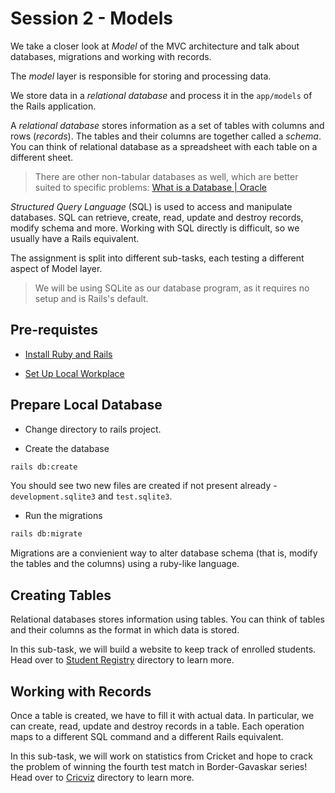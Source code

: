 # Session 2 - Models

We take a closer look at _Model_ of the MVC architecture and talk about
databases, migrations and working with records.

The _model_ layer is responsible for storing and processing data.

We store data in a _relational database_ and process it in the
`app/models` of the Rails application.

A _relational database_ stores information as a set of tables with columns
and rows (_records_).  The tables and their columns are together called
a _schema_. You can think of relational database  as a spreadsheet with
each table on a different sheet.

> There are other non-tabular databases as well, which are better suited
> to specific problems: [What is a Database | Oracle](https://www.oracle.com/in/database/what-is-database/)

_Structured Query Language_ (SQL) is used to access and manipulate
databases. SQL can retrieve, create, read, update and destroy records,
modify schema and more. Working with SQL directly is difficult, so we
usually have a Rails equivalent.

The assignment is split into different sub-tasks, each testing a
different aspect of Model layer.

> We will be using SQLite as our database program, as it requires no
> setup and is Rails's default.

## Pre-requistes

- [Install Ruby and Rails](/installation.md)

- [Set Up Local Workplace](/essential_git.md)

## Prepare Local Database

- Change directory to rails project.

- Create the database

```bash
rails db:create
```

You should see two new files are created if not present already -
`development.sqlite3` and `test.sqlite3`.

- Run the migrations

```bash
rails db:migrate
```

Migrations are a convienient way to alter database schema (that is, modify
the tables and the columns) using a ruby-like language.

## Creating Tables

Relational databases stores information using tables. You can think of
tables and their columns as the format in which data is stored.

In this sub-task, we will build a website to keep track of enrolled
students. Head over to [Student Registry](student_registry/README.md) directory to learn
more.

## Working with Records

Once a table is created, we have to fill it with actual data. In
particular, we can create, read, update and destroy records in a table.
Each operation maps to a different SQL command and a different Rails
equivalent.

In this sub-task, we will work on statistics from Cricket and hope to
crack the problem of winning the fourth test match in Border-Gavaskar
series! Head over to [Cricviz](cricviz/README.md) directory to learn
more.
